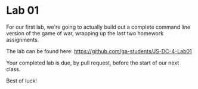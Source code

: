 # Lab 01
For our first lab, we're going to actually build out a complete command line version of the game of war, wrapping up the last two homework assignments.

The lab can be found here: https://github.com/ga-students/JS-DC-4-Lab01

Your completed lab is due, by pull request, before the start of our next class.

Best of luck!
